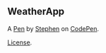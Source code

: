 WeatherApp
----------


A [Pen](https://codepen.io/smauntz/pen/vJPxop) by [Stephen](https://codepen.io/smauntz) on [CodePen](https://codepen.io).

[License](https://codepen.io/smauntz/pen/vJPxop/license).